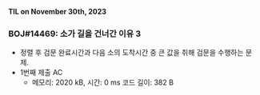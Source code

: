 **TIL on November 30th, 2023**

### BOJ#14469: 소가 길을 건너간 이유 3
* 정렬 후 검문 완료시간과 다음 소의 도착시간 중 큰 값을 취해 검문을 수행하는 문제.
* 1번째 제출 AC
    - 메모리: 2020 kB, 시간: 0 ms 코드 길이: 382 B

